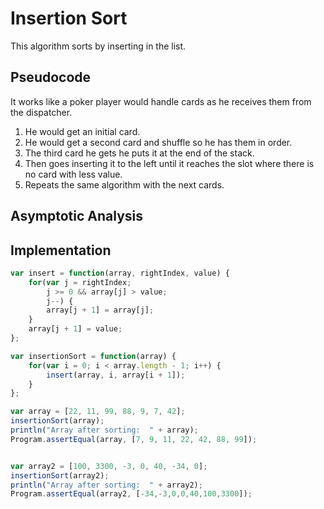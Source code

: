 # Insertion Sort

This algorithm sorts by inserting in the list. 
## Pseudocode

It works like a poker player would handle cards as he receives them from the dispatcher. 

1. He would get an initial card.
1. He would get a second card and shuffle so he has them in order.
1. The third card he gets he puts it at the end of the stack. 
1. Then goes inserting it to the left until it reaches the slot where there is no card with less value.
1. Repeats the same algorithm with the next cards.


## Asymptotic Analysis

## Implementation
```javascript
var insert = function(array, rightIndex, value) {
    for(var j = rightIndex;
        j >= 0 && array[j] > value;
        j--) {
        array[j + 1] = array[j];
    }   
    array[j + 1] = value; 
};

var insertionSort = function(array) {
    for(var i = 0; i < array.length - 1; i++) {
        insert(array, i, array[i + 1]);
    }
};

var array = [22, 11, 99, 88, 9, 7, 42];
insertionSort(array);
println("Array after sorting:  " + array);
Program.assertEqual(array, [7, 9, 11, 22, 42, 88, 99]);


var array2 = [100, 3300, -3, 0, 40, -34, 0];
insertionSort(array2);
println("Array after sorting:  " + array2);
Program.assertEqual(array2, [-34,-3,0,0,40,100,3300]);
```